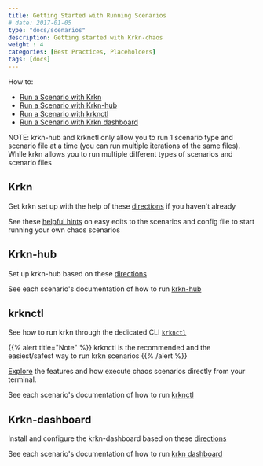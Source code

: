 ```yaml
---
title: Getting Started with Running Scenarios
# date: 2017-01-05
type: "docs/scenarios"
description: Getting started with Krkn-chaos 
weight : 4
categories: [Best Practices, Placeholders]
tags: [docs]
---
```



How to:
* [Run a Scenario with Krkn](#krkn)
* [Run a Scenario with Krkn-hub](#krkn-hub)
* [Run a Scenario with krknctl](#krknctl)
* [Run a Scenario with Krkn dashboard](#krkn-dashboard)


NOTE: krkn-hub and krknctl only allow you to run 1 scenario type and scenario file at a time (you can run multiple iterations of the same files). While krkn allows you to run multiple different types of scenarios and scenario files 

## Krkn
Get krkn set up with the help of these [directions](../installation/krkn.md) if you haven't already

See these [helpful hints](getting-started-krkn.md) on easy edits to the scenarios and config file to start running your own chaos scenarios

## Krkn-hub
Set up krkn-hub based on these [directions](../installation/krkn-hub.md)

See each scenario's documentation of how to run [krkn-hub](../scenarios/_index.md)


## krknctl
See how to run krkn through the dedicated CLI [`krknctl`](../krknctl/_index.md)

{{% alert title="Note" %}}
krknctl is the recommended and the easiest/safest way to run krkn scenarios
{{% /alert %}}

[Explore](../krknctl/usage.md) the features and how execute chaos scenarios directly from your terminal.

See each scenario's documentation of how to run [krknctl](../scenarios/_index.md)

## Krkn-dashboard
Install and configure the krkn-dashboard based on these [directions](../krkn-dashboard/_index.md)

See each scenario's documentation of how to run [krkn dashboard](../scenarios/_index.md)
